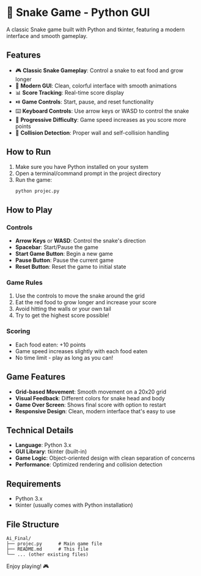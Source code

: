 # 🐍 Snake Game - Python GUI

A classic Snake game built with Python and tkinter, featuring a modern interface and smooth gameplay.

## Features

- 🎮 **Classic Snake Gameplay**: Control a snake to eat food and grow longer
- 🎨 **Modern GUI**: Clean, colorful interface with smooth animations
- 📊 **Score Tracking**: Real-time score display
- ⏯️ **Game Controls**: Start, pause, and reset functionality
- ⌨️ **Keyboard Controls**: Use arrow keys or WASD to control the snake
- 🚀 **Progressive Difficulty**: Game speed increases as you score more points
- 🎯 **Collision Detection**: Proper wall and self-collision handling

## How to Run

1. Make sure you have Python installed on your system
2. Open a terminal/command prompt in the project directory
3. Run the game:
   ```bash
   python projec.py
   ```

## How to Play

### Controls
- **Arrow Keys** or **WASD**: Control the snake's direction
- **Spacebar**: Start/Pause the game
- **Start Game Button**: Begin a new game
- **Pause Button**: Pause the current game
- **Reset Button**: Reset the game to initial state

### Game Rules
1. Use the controls to move the snake around the grid
2. Eat the red food to grow longer and increase your score
3. Avoid hitting the walls or your own tail
4. Try to get the highest score possible!

### Scoring
- Each food eaten: +10 points
- Game speed increases slightly with each food eaten
- No time limit - play as long as you can!

## Game Features

- **Grid-based Movement**: Smooth movement on a 20x20 grid
- **Visual Feedback**: Different colors for snake head and body
- **Game Over Screen**: Shows final score with option to restart
- **Responsive Design**: Clean, modern interface that's easy to use

## Technical Details

- **Language**: Python 3.x
- **GUI Library**: tkinter (built-in)
- **Game Logic**: Object-oriented design with clean separation of concerns
- **Performance**: Optimized rendering and collision detection

## Requirements

- Python 3.x
- tkinter (usually comes with Python installation)

## File Structure

```
Ai_Final/
├── projec.py      # Main game file
├── README.md      # This file
└── ... (other existing files)
```

Enjoy playing! 🎮 
